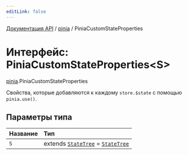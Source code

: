 ```yaml
---
editLink: false
---
```


[Документация API](../index.md) / [pinia](../modules/pinia.md) / PiniaCustomStateProperties

# Интерфейс: PiniaCustomStateProperties<S\>

[pinia](../modules/pinia.md).PiniaCustomStateProperties

Свойства, которые добавляются к каждому `store.$state` с помощью `pinia.use()`.

## Параметры типа

| Название | Тип                                                                                                 |
| :------- | :-------------------------------------------------------------------------------------------------- |
| `S`      | extends [`StateTree`](../modules/pinia.md#StateTree) = [`StateTree`](../modules/pinia.md#StateTree) |
